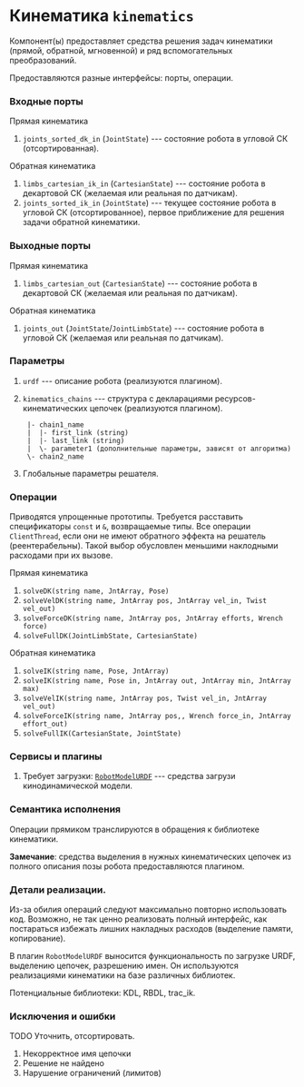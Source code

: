 Кинематика `kinematics`
=======================

Компонент(ы) предоставляет средства решения задач кинематики (прямой, обратной, мгновенной) 
и ряд вспомогательных преобразований.

Предоставляются разные интерфейсы: порты, операции.

### Входные порты

Прямая кинематика

1. `joints_sorted_dk_in` (`JointState`) --- состояние робота в угловой СК (отсортированная).

Обратная кинематика

1. `limbs_cartesian_ik_in` (`CartesianState`) --- состояние робота в декартовой СК (желаемая или реальная по датчикам).
2. `joints_sorted_ik_in` (`JointState`) --- текущее состояние робота в угловой СК (отсортированное), первое приближение для решения задачи обратной кинематики.

### Выходные порты

Прямая кинематика

1. `limbs_cartesian_out` (`CartesianState`) --- состояние робота в декартовой СК (желаемая или реальная по датчикам).

Обратная кинематика

1. `joints_out` (`JointState`/`JointLimbState`) --- состояние робота в угловой СК (желаемая или реальная по датчикам).


### Параметры

1. `urdf` --- описание робота (реализуются плагином).
1. `kinematics_chains` --- структура с декларациями ресурсов-кинематических цепочек (реализуются плагином).
  
        |- chain1_name
        |  |- first_link (string)
        |  |- last_link (string)
        |  \- parameter1 (дополнительные параметры, зависят от алгоритма)
        \- chain2_name

2. Глобальные параметры решателя.

### Операции

Приводятся упрощенные прототипы. Требуется расставить спецификаторы `const` и `&`, возвращаемые типы. 
Все операции `ClientThread`, если они не имеют обратного эффекта на решатель (реентерабельны). 
Такой выбор обусловлен меньшими наклодными расходами при их вызове.

Прямая кинематика

1. `solveDK(string name, JntArray, Pose)`
1. `solveVelDK(string name, JntArray pos, JntArray vel_in, Twist vel_out)`
1. `solveForceDK(string name, JntArray pos, JntArray efforts, Wrench force)`
1. `solveFullDK(JointLimbState, CartesianState)`

Обратная кинематика

1. `solveIK(string name, Pose, JntArray)`
1. `solveIK(string name, Pose in, JntArray out, JntArray min, JntArray max)`
1. `solveVelIK(string name, JntArray pos, Twist vel_in, JntArray vel_out)`
1. `solveForceIK(string name, JntArray pos,, Wrench force_in, JntArray effort_out)`
1. `solveFullIK(CartesianState, JointState)`

### Сервисы и плагины

1. Требует загрузки: [`RobotModelURDF`](plugin-robotmodel) --- средства загрузи кинодинамической модели.

### Семантика исполнения

Операции прямиком транслируются в обращения к библиотеке кинематики.

**Замечание**: средства  выделения в нужных кинематических цепочек из полного описания позы робота предоставляются плагином.

### Детали реализации.

Из-за обилия операций следуют максимально повторно использовать код. Возможно, не так ценно реализовать
полный интерфейс, как постараться избежать лишних накладных расходов (выделение памяти, копирование).

В плагин `RobotModelURDF` выносится функциональность по загрузке URDF, выделению цепочек, разрешению имен. 
Он используются реализациями кинематики на базе различных библиотек.

Потенциальные библиотеки: KDL, RBDL, trac_ik.

### Исключения и ошибки

TODO Уточнить, отсортировать.

1. Некорректное имя цепочки
2. Решение не найдено
3. Нарушение ограничений (лимитов)

